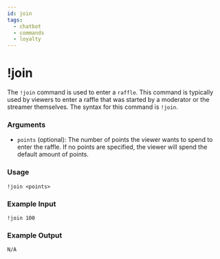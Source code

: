 ```yaml
---
id: join
tags:
  - chatbot
  - commands
  - loyalty
---
```

# !join

The `!join` command is used to enter a `raffle`. This command is typically used by viewers to enter a raffle that was started by a moderator or the streamer themselves. The syntax for this command is `!join`.

### Arguments

- `points` (optional): The number of points the viewer wants to spend to enter the raffle. If no points are specified, the viewer will spend the default amount of points.

### Usage

```
!join <points>
```

### Example Input

```
!join 100
```

### Example Output

```
N/A
```

